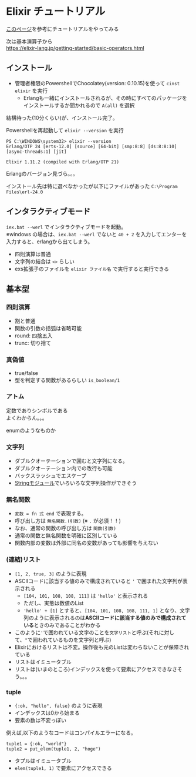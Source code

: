 # Elixir チュートリアル
[このページ](https://elixir-lang.jp/getting-started/introduction.html)を参考にチュートリアルをやってみる

次は基本演算子から  
https://elixir-lang.jp/getting-started/basic-operators.html
## インストール
- 管理者権限のPowershellでChocolatey(version: 0.10.15)を使って `cinst elixir` を実行  
  - Erlangも一緒にインストールされるが、その時にすべてのパッケージをインストールするか聞かれるので `A(all)` を選択

結構待った(10分くらい)が、インストール完了。

Powershellを再起動して `elixir --version` を実行

```
PS C:\WINDOWS\system32> elixir --version
Erlang/OTP 24 [erts-12.0] [source] [64-bit] [smp:8:8] [ds:8:8:10] [async-threads:1] [jit]

Elixir 1.11.2 (compiled with Erlang/OTP 21)
```

Erlangのバージョン見づら。。。

インストール先は特に選べなかったが以下にファイルがあった
`C:\Program Files\erl-24.0`


##  インタラクティブモード
`iex.bat --werl` でインタラクティブモードを起動。  
※windows の場合は、`iex.bat --werl` でないと `40 + 2` を入力してエンターを入力すると、erlangから出てしまう。  

- 四則演算は普通
- 文字列の結合は `<>` らしい
- exs拡張子のファイルを `elixir ファイル名` で実行すると実行できる


## 基本型
### 四則演算
- 割と普通
- 関数の引数の括弧は省略可能
- round: 四捨五入
- trunc: 切り捨て

### 真偽値
- true/false
- 型を判定する関数があるらしい `is_boolean/1`

### アトム
定数でありシンボルである  
よくわからん。。。

enumのようなものか


### 文字列
- ダブルクオーテーションで囲むと文字列になる。  
- ダブルクオーテーション内での改行も可能
- バックスラッシュでエスケープ
- [Stringモジュール](https://hexdocs.pm/elixir/String.html)でいろいろな文字列操作ができそう

### 無名関数
- `変数 = fn 式 end` で表現する。 
- 呼び出し方は `無名関数.(引数)` (※ `.` が必須！！)
- なお、通常の関数の呼び出し方は `関数(引数)`
- 通常の関数と無名関数を明確に区別している
- 関数内部の変数は外部に同名の変数があっても影響を与えない

### (連結)リスト
- `[1, 2, true, 3]` のように表現
- ASCIIコードに該当する値のみで構成されていると `'` で囲まれた文字列が表示される
  - `[104, 101, 108, 108, 111]` は `'hello'` と表示される
  - ただし、実態は数値のList
  - `'hello' + [1]` とすると、`[104, 101, 108, 108, 111, 1]` となり、文字列のように表示されるのは**ASCIIコードに該当する値のみで構成されている**ときのみであることがわかる
- このように`'`で囲われている文字のことを`文字リスト`と呼ぶ(それに対して、`"`で囲われているものを文字列と呼ぶ)
- Elixirにおけるリストは不変。操作後も元のListは変わらないことが保障されている
- リストはイミュータブル
- リストは(いまのところ)インデックスを使って要素にアクセスできなさそう。。。

### tuple
- `{:ok, "hello", false}` のように表現
- インデックスは0から始まる
- 要素の数は不変っぽい 

例えば,以下のようなコードはコンパイルエラーになる。
```
tuple1 = {:ok, "world"}
tuple2 = put_elem(tuple1, 2, "hoge")
```
- タプルはイミュータブル
- `elem(tuple1, 1)` で要素にアクセスできる

